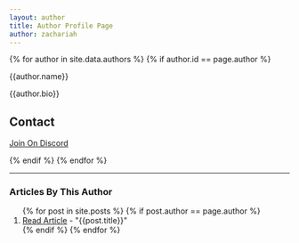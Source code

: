 ```yaml
---
layout: author
title: Author Profile Page
author: zachariah
---
```


{% for author in site.data.authors %}
  {% if author.id == page.author %}
  <p class="display-4 fw-bold fst-italic">{{author.name}}</p>
  <p class="lead">{{author.bio}}</p>

  <h2>Contact</h2>
  <p>
    <i class="fa-brands fa-discord"></i> <a href="https://discord.gg/{{site.social.invite_link}}" target="_blank">Join On Discord</a><br/>
    
  </p>
  {% endif %}
{% endfor %}

<hr class="col-9" />

### Articles By This Author
<ol>
{% for post in site.posts %}
  {% if post.author == page.author %}
  <li><a href="{{post.url}}">Read Article</a> - "{{post.title}}"</li>
  {% endif %}
{% endfor %}
</ol>